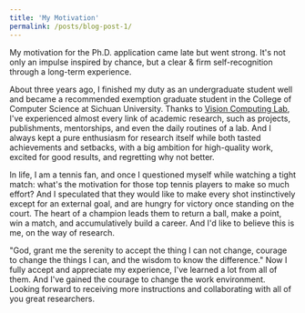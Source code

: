 ```yaml
---
title: 'My Motivation'
permalink: /posts/blog-post-1/
---
```


My motivation for the Ph.D. application came late but went strong. It's not only an impulse inspired by chance, but a clear & firm self-recognition through a long-term experience.  

About three years ago, I finished my duty as an undergraduate student well and became a recommended exemption graduate student in the College of Computer Science at Sichuan University. Thanks to [Vision Computing Lab](https://scuvis.org/), I've experienced almost every link of academic research, such as projects, publishments, mentorships, and even the daily routines of a lab. And I always kept a pure enthusiasm for research itself while both tasted achievements and setbacks, with a big ambition for high-quality work, excited for good results, and regretting why not better.  

In life, I am a tennis fan, and once I questioned myself while watching a tight match: what's the motivation for those top tennis players to make so much effort? And I speculated that they would like to make every shot instinctively except for an external goal, and are hungry for victory once standing on the court. The heart of a champion leads them to return a ball, make a point, win a match, and accumulatively build a career. And I'd like to believe this is me, on the way of research.  

"God, grant me the serenity to accept the thing I can not change, courage to change the things I can, and the wisdom to know the difference." Now I fully accept and appreciate my experience, I've learned a lot from all of them. And I've gained the courage to change the work environment. Looking forward to receiving more instructions and collaborating with all of you great researchers.  

<!-- Please show me a chance.   -->